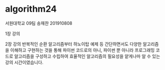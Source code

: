 ﻿# algorithm24

서원대학교 09팀 송재찬 201910808

1장 강의

2장 강의
반복적인 순환 알고리즘부터 하노이탑 예제 등 간단하면서도 다양한 알고리즘을 이해하고 구현하는 것을 통해
파이썬 코드로의 아니, 파이썬 뿐 아니라 프로그래밍 코드로 알고리즘을 구성하고 수립하여 효율적인 알고리즘의 필요성을
얕게나마 알 수 있는 강의 시간이였습니다.
